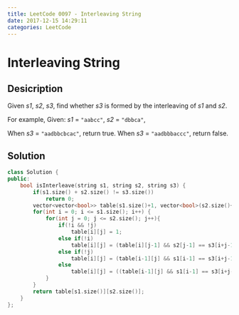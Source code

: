 ```yaml
---
title: LeetCode 0097 - Interleaving String
date: 2017-12-15 14:29:11
categories: LeetCode
---
```

# Interleaving String #

<!--more-->

## Desicription ##

Given *s1*, *s2*, *s3*, find whether *s3* is formed by the interleaving of *s1* and *s2*.

For example,
Given:
*s1* = `"aabcc"`,
*s2* = `"dbbca"`,

When *s3* = `"aadbbcbcac"`, return true.
When *s3* = `"aadbbbaccc"`, return false.

## Solution ##

```cpp
class Solution {
public:
    bool isInterleave(string s1, string s2, string s3) {
        if(s1.size() + s2.size() != s3.size())
            return 0;
        vector<vector<bool>> table(s1.size()+1, vector<bool>(s2.size()+1, 0));
        for(int i = 0; i <= s1.size(); i++) {
            for(int j = 0; j <= s2.size(); j++){
                if(!i && !j)
                    table[i][j] = 1;
                else if(!i)
                    table[i][j] = (table[i][j-1] && s2[j-1] == s3[i+j-1]);
                else if(!j)
                    table[i][j] = (table[i-1][j] && s1[i-1] == s3[i+j-1]);
                else
                    table[i][j] = ((table[i-1][j] && s1[i-1] == s3[i+j-1]) || (table[i][j-1] && s2[j-1] == s3[i+j-1]));
            }
        }
        return table[s1.size()][s2.size()];
    }
};
```